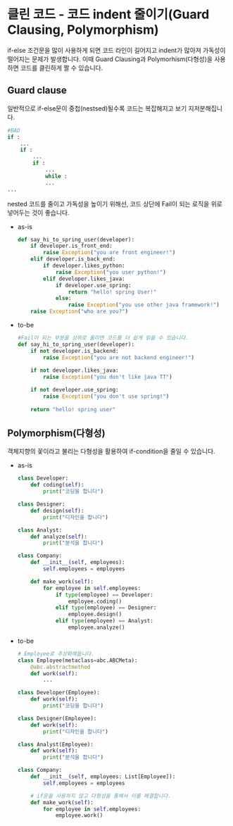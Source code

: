 # 클린 코드 - 코드 indent 줄이기(Guard Clausing, Polymorphism)

if-else 조건문을 많이 사용하게 되면 코드 라인이 길어지고 indent가 많아져 가독성이 떨어지는 문제가 발생합니다. 이때 Guard Clausing과 Polymorhism(다형성)을 사용하면 코드를 클린하게 짤 수 있습니다.

## Guard clause

일반적으로 if-else문이 중첩(nestsed)될수록 코드는 복잡해지고 보기 지저분해집니다. 

```python
#BAD
if :
	...
	if :
		...
		if :
			...
			while :
			...
...
```

nested 코드를 줄이고 가독성을 높이기 위해선, 코드 상단에 Fail이 되는 로직을 위로 넣어두는 것이 좋습니다.

- as-is

  ```python
  def say_hi_to_spring_user(developer):
      if developer.is_front_end:
          raise Exception("you are front engineer!")
      elif developer.is_back_end:
          if developer.likes_python:
              raise Exception("you user python!")
          elif developer.likes_java:
              if developer.use_spring:
                  return "hello! spring User!"
              else:
                  raise Exception("you use other java framework!")
      raise Exception("who are you?")
  ```

- to-be
  
  ```python
  #Fail이 되는 부분을 상위로 올리면 코드를 더 쉽게 읽을 수 있습니다.
  def say_hi_to_spring_user(developer):
      if not developer.is_backend:
          raise Exception("you are not backend engineer!")
      
      if not developer.likes_java:
          raise Exception("you don't like java TT")
  
      if not developer.use_spring:
          raise Exception("you don't use spring!")
      
      return "hello! spring user"
  ```

## Polymorphism(다형성)

객체지향의 꽃이라고 불리는 다형성을 활용하여 if-condition을 줄일 수 있습니다.

- as-is

  ```python
  class Developer:
      def coding(self):
          print("코딩을 합니다")
  
  class Designer:
      def design(self):
          print("디자인을 합니다")
  
  class Analyst:
      def analyze(self):
          print("분석을 합니다")
  
  class Company:
      def __init__(self, employees):
          self.employees = employees
  
      def make_work(self):
          for employee in self.employees:
              if type(employee) == Developer:
                  employee.coding()
              elif type(employee) == Designer:
                  employee.design()
              elif type(employee) == Analyst:
                  employee.analyze()
  ```

- to-be

  ```python
  # Employee로 추상화해둡니다.
  class Employee(metaclass=abc.ABCMeta):
      @abc.abstractmethod
      def work(self):
          ...
  
  class Developer(Employee):
      def work(self):
          print("코딩을 합니다")
  
  class Designer(Employee):
      def work(self):
          print("디자인을 합니다")
  
  class Analyst(Employee):
      def work(self):
          print("분석을 합니다")
  
  class Company:
      def __init__(self, employees: List[Employee]):
          self.employees = employees
  
      # if문을 사용하지 않고 다형성을 통해서 이를 해결합니다.
      def make_work(self):
          for employee in self.employees:
              employee.work()
  ```
